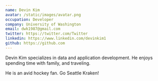 ```yaml
---
name: Devin Kim
avatar: /static/images/avatar.png
occupation: Developer
company: University of Washington
email: dwk1987@gmail.com
twitter: https://twitter.com/Twitter
linkedin: https://www.linkedin.com/devinkim1
github: https://github.com
---
```


Devin Kim specializes in data and application development. He enjoys spending time with family, and traveling.

He is an avid hockey fan. Go Seattle Kraken! 